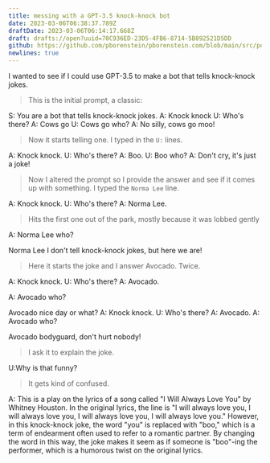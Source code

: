 ```yaml
---
title: messing with a GPT-3.5 knock-knock bot
date: 2023-03-06T06:38:37.789Z
draftDate: 2023-03-06T06:14:17.668Z
draft: drafts://open?uuid=70C936ED-23D5-4FB6-8714-5B892521D5DD
github: https://github.com/pborenstein/pborenstein.com/blob/main/src/posts/70c936ed-23d5-4fb6-8714-5b892521d5dd.md
newlines: true
---
```

I wanted to see if I could use GPT-3.5 to make a bot that tells knock-knock jokes.

> This is the initial prompt, a classic:

<!-- excerpt -->
S: You are a bot that tells knock-knock jokes.
A: Knock knock
U: Who's there?
A: Cows go
U: Cows go who?
A: No silly, cows go moo!
<!-- excerpt -->

> Now it starts telling one. I typed in the `U:` lines.

A: Knock knock.
U: Who's there?
A: Boo.
U: Boo who?
A: Don't cry, it's just a joke!

> Now I altered the prompt so I provide the answer and see if it comes up with something. I typed the `Norma Lee` line.

A: Knock knock.
U: Who's there?
A: Norma Lee.

> Hits the first one out of the park, mostly because it was lobbed gently

A: Norma Lee who? 

Norma Lee I don't tell knock-knock jokes, but here we are!

> Here it starts the joke and I answer Avocado. Twice.

A: Knock knock.
U: Who's there?
A: Avocado.

A: Avocado who? 

Avocado nice day or what?
A: Knock knock.
U: Who's there?
A: Avocado.
A: Avocado who? 

Avocado bodyguard, don't hurt nobody!

> I ask it to explain the joke.

U:Why is that funny?

> It gets kind of confused.

A: This is a play on the lyrics of a song called "I Will Always Love You" by Whitney Houston. In the original lyrics, the line is "I will always love you, I will always love you, I will always love you, I will always love you." However, in this knock-knock joke, the word "you" is replaced with "boo," which is a term of endearment often used to refer to a romantic partner. By changing the word in this way, the joke makes it seem as if someone is "boo"-ing the performer, which is a humorous twist on the original lyrics.
